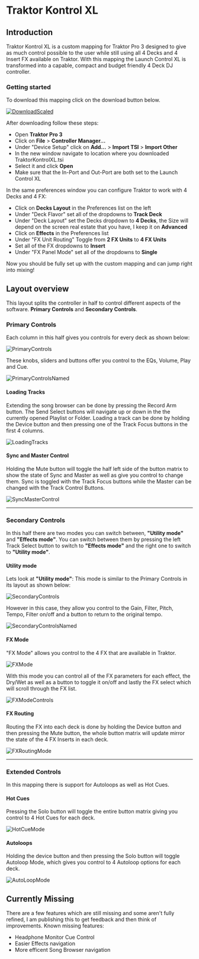 # Traktor Kontrol XL

## Introduction

Traktor Kontrol XL is a custom mapping for Traktor Pro 3 designed to give as much control possible to the user while still using all 4 Decks and 4 Insert FX available on Traktor.
With this mapping the Launch Control XL is transformed into a capable, compact and budget friendly 4 Deck DJ controller.

### Getting started

To download this mapping click on the download button below.

[![DownloadScaled](https://user-images.githubusercontent.com/32014360/226226261-7e20e850-6fde-4d39-bf4d-8fc2ef73314c.png)](https://github.com/zerocase/traktor-kontrol-xl/releases/download/v1.0.1/TraktorKontrolXL.tsi)

After downloading follow these steps:

- Open **Traktor Pro 3**
- Click on **File** > **Controller Manager...**
- Under "Device Setup" click on **Add...** > **Import TSI**  > **Import Other**
- In the new window navigate to location where you downloaded TraktorKontrolXL.tsi 
- Select it and click **Open**
- Make sure that the In-Port and Out-Port are both set to the Launch Control XL

In the same preferences window you can configure Traktor to work with 4 Decks and 4 FX:

- Click on **Decks Layout** in the Preferences list on the left
- Under "Deck Flavor" set all of the dropdowns to **Track Deck**
- Under "Deck Layout" set the Decks dropdown to **4 Decks**, the Size will depend on the screen real estate that you have, I keep it on **Advanced**
- Click on **Effects**  in the Preferences list
- Under "FX Unit Routing" Toggle from **2 FX Units** to **4 FX Units**
- Set all of the FX dropdowns to **Insert**
- Under "FX Panel Mode" set all of the dropdowns to **Single**

Now you should be fully set up with the custom mapping and can jump right into mixing!

## Layout overview

This layout splits the controller in half to control different aspects of the software.
**Primary Controls** and **Secondary Controls**.

### Primary Controls

Each column in this half gives you controls for every deck as shown below:

![PrimaryControls](https://user-images.githubusercontent.com/32014360/226222261-2acfce9a-e4b3-47f8-b3ac-8658e0ae80ed.png)
<div style="page-break-after: always;"></div>

These knobs, sliders and buttons offer you control to the EQs, Volume, Play and Cue.

![PrimaryControlsNamed](https://user-images.githubusercontent.com/32014360/226222268-465c655d-41ea-47ea-8cb8-c2cdfac63919.png)
<div style="page-break-after: always;"></div>


#### Loading Tracks

Extending the song browser can be done by pressing the Record Arm button.
The Send Select buttons will navigate up or down in the the currently opened Playlist or Folder.
Loading a track can be done by holding the Device button and then pressing one of the Track Focus buttons in the first 4 columns. 

![LoadingTracks](https://user-images.githubusercontent.com/32014360/226222257-c61535d8-f963-4f43-b02a-5d1b276a4e07.png)
<div style="page-break-after: always;"></div>

#### Sync and Master Control

Holding the Mute button will toggle the half left side of the button matrix to show the state of Sync and Master as well as give you control to change them.
Sync is toggled with the Track Focus buttons while the Master can be changed with the Track Control Buttons.

![SyncMasterControl](https://user-images.githubusercontent.com/32014360/226222281-a821f2e0-a4d1-42a0-b3b5-953c54714398.png)

---
### Secondary Controls

In this half there are two modes you can switch between, **"Utility mode"** and **"Effects mode"**.
You can switch between them by  pressing the left Track Select button to switch to **"Effects mode"** and the right one to switch to **"Utility mode"**.
<div style="page-break-after: always;"></div>

#### Utility mode

Lets look at **"Utility mode"**:
This mode is similar to the Primary Controls in its layout as shown below:


![SecondaryControls](https://user-images.githubusercontent.com/32014360/226222275-2aeaf422-a00d-44fe-8370-338f35ce81bb.png)
<div style="page-break-after: always;"></div>
However in this case, they allow you control to the Gain, Filter, Pitch, Tempo,  Filter on/off and a button to return to the original tempo.

![SecondaryControlsNamed](https://user-images.githubusercontent.com/32014360/226222278-ff454abe-5d2b-4a90-b3b3-fedecbc02ad2.png)
<div style="page-break-after: always;"></div>

#### FX Mode
"FX Mode" allows you control to the 4 FX that are available in Traktor.

![FXMode](https://user-images.githubusercontent.com/32014360/226222246-ab4980ba-9cc2-449d-b8fa-9d217a9bfdbf.png)
<div style="page-break-after: always;"></div>

With this mode you can control all of the FX parameters for each effect, the Dry/Wet as well as a button to toggle it on/off and lastly the FX select which will scroll through the FX list.

![FXModeControls](https://user-images.githubusercontent.com/32014360/226222248-e68628d8-288f-4c55-8f0c-ac814374609f.png)
<div style="page-break-after: always;"></div>

#### FX Routing

Routing the FX into each deck is done by holding the Device button and then pressing the Mute button, the whole button matrix will update mirror the state of the 4 FX Inserts in each deck.

![FXRoutingMode](https://user-images.githubusercontent.com/32014360/226222250-90515708-5fcc-4e46-8de7-3e334b9f8bb4.png)

---
<div style="page-break-after: always;"></div>

### Extended Controls

In this mapping there is support for Autoloops as well as Hot Cues.

#### Hot Cues

Pressing the Solo button will toggle the entire button matrix giving you control to 4  Hot Cues for each deck.

![HotCueMode](https://user-images.githubusercontent.com/32014360/226222255-28f26ab0-e32e-4bc7-b98e-bd3544a6d795.png)
<div style="page-break-after: always;"></div>

#### Autoloops

Holding the device button and then pressing the Solo button will toggle Autoloop Mode, which gives you control to 4 Autoloop options for each deck. 


![AutoLoopMode](https://user-images.githubusercontent.com/32014360/226222240-00ff5720-a9c9-44d2-a429-738733383e33.png)
<div style="page-break-after: always;"></div>

## Currently Missing

There are a few features which are still missing and some aren't fully refined, I am publishing this to get feedback and then think of improvements.
Known missing features:
- Headphone Monitor Cue Control
- Easier Effects navigation
- More efficent Song Browser navigation
